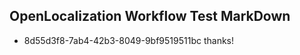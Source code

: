 ## OpenLocalization Workflow Test MarkDown
* 8d55d3f8-7ab4-42b3-8049-9bf9519511bc thanks!

<!--HONumber=Jul16_HO3-->


